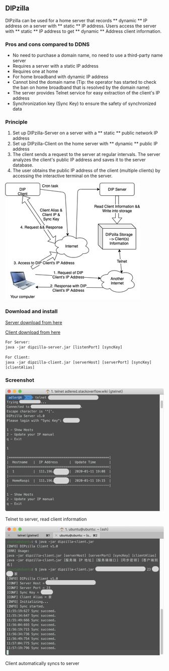 ## DIPzilla

DIPzilla can be used for a home server that records ** dynamic ** IP address on a server with ** static ** IP address. Users access the server with ** static ** IP address to get ** dynamic ** Address client information.

### Pros and cons compared to DDNS

* No need to purchase a domain name, no need to use a third-party name server
* Requires a server with a static IP address
* Requires one at home
* For home broadband with dynamic IP address
* Cannot bind the domain name (Tip: the operator has started to check the ban on home broadband that is resolved by the domain name)
* The server provides Telnet service for easy extraction of the client's IP address
* Synchronization key (Sync Key) to ensure the safety of synchronized data

### Principle

1. Set up DIPzilla-Server on a server with a ** static ** public network IP address
2. Set up DIPzilla-Client on the home server with ** dynamic ** public IP address
3. The client sends a request to the server at regular intervals. The server analyzes the client's public IP address and saves it to the server database.
4. The user obtains the public IP address of the client (multiple clients) by accessing the interactive terminal on the server.

![](/pic/DIP.png)

### Download and install

[Server download from here](https://github.com/AdlerED/DIPzilla-Server/releases)

[Client download from here](https://github.com/AdlerED/DIPzilla-Client/releases)

```shell script
For Server:
java -jar dipzilla-server.jar [listenPort] [syncKey]

For Client:
java -jar dipzilla-client.jar [serverHost] [serverPort] [syncKey] [clientAlias]
```

### Screenshot

![](/pic/1.png)

Telnet to server, read client information

![](/pic/2.png)

Client automatically syncs to server